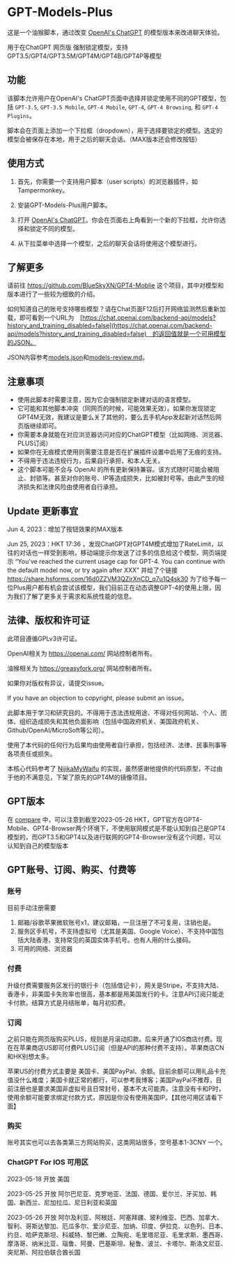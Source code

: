 # GPT-Models-Plus
这是一个油猴脚本，通过改变 [OpenAI's ChatGPT](https://chat.openai.com/) 的模型版本来改进聊天体验。

用于在ChatGPT 网页版 强制锁定模型，支持GPT3.5/GPT4/GPT3.5M/GPT4M/GPT4B/GPT4P等模型

## 功能

该脚本允许用户在OpenAI's ChatGPT页面中选择并锁定使用不同的GPT模型，包括 `GPT-3.5`, `GPT-3.5 Mobile`, `GPT-4 Mobile`, `GPT-4`, `GPT-4 Browsing`, 和 `GPT-4 Plugins`。

脚本会在页面上添加一个下拉框（dropdown），用于选择要锁定的模型。选定的模型会被保存在本地，用于之后的聊天会话。（MAX版本还会修改按钮）

## 使用方式

1. 首先，你需要一个支持用户脚本（user scripts）的浏览器插件，如 Tampermonkey。

2. 安装GPT-Models-Plus用户脚本。

3. 打开 [OpenAI's ChatGPT](https://chat.openai.com/)。你会在页面右上角看到一个新的下拉框，允许你选择和锁定不同的模型。

4. 从下拉菜单中选择一个模型，之后的聊天会话将使用这个模型进行。

## 了解更多

请前往 https://github.com/BlueSkyXN/GPT4-Moblie 这个项目，其中对模型和版本进行了一些较为细致的介绍。

如何知道自己的账号支持哪些模型？请在Chat页面F12后打开网络监测然后重新加载，即可看到一个URL为　[https://chat.openai.com/backend-api/models?history_and_training_disabled=false](https://chat.openai.com/backend-api/models?history_and_training_disabled=false)　的返回值就是一个可用模型的JSON。

JSON内容参考[models.json](models.json)和[models-review.md](models-review.md)。

## 注意事项

- 使用此脚本时需要注意，因为它会强制锁定新建对话的语言模型。
- 它可能和其他脚本冲突（同网页的时候，可能效果无效）。如果你发现锁定GPT4M无效，我建议是要么关了其他的，要么去手机App发起新对话然后网页版继续即可。
- 你需要本身就能在对应浏览器访问对应的ChatGPT模型（比如网络、浏览器、PLUS订阅）
- 如果你在无痕模式使用则需要注意是否在扩展插件设置中启用了无痕的支持。
- 不得用于违法违规行为，后果自行承担，和本人无关。
- 这个脚本可能不会与 OpenAI 的所有更新保持兼容。该方式随时可能会被阻止、封锁等。甚至对你的账号、IP等造成损失，比如被封号等。由此产生的经济损失和法律风险由使用者自行承担。

## Update 更新事宜
Jun 4, 2023：增加了按钮效果的MAX版本

Jun 25, 2023：HKT 17:36 ，发现ChatGPT对GPT4M模式增加了RateLimit，以往的对话也一样受到影响，移动端提示你发送了过多的信息给这个模型、网页端提示 “You've reached the current usage cap for GPT-4. You can continue with the default model now, or try again after XXX” 并给了个链接 https://share.hsforms.com/16d0ZZVM3QZirXnCD_q7u1Q4sk30 为了给予每一位Plus用户都有机会尝试该模型，我们目前正在动态调整GPT-4的使用上限，因为我们了解了更多关于需求和系统性能的信息。

## 法律、版权和许可证

此项目遵循GPLv3许可证。

OpenAI相关为 https://openai.com/ 网站控制者所有。

油猴相关为 https://greasyfork.org/ 网站控制者所有。

如果你对版权有异议，请提交issue。

If you have an objection to copyright, please submit an issue。

此脚本用于学习和研究目的。不得用于违法违规用途、不得对任何网站、个人、团体、组织造成损失和其他负面影响（包括中国政府机关、美国政府机关、Github/OpenAI/MicroSoft等公司）。

使用了本代码的任何行为后果均由使用者自行承担，包括经济、法律、民事刑事等各项责任或损失。

本核心代码参考了 [NijikaMyWaifu](https://www.reddit.com/r/saraba2nd/comments/13t2329) 的实现，虽然感谢他提供的代码原型，不过由于他的不满意见，下架了原先的GPT4M的镜像项目。

## GPT版本

在 [compare](compare.md)  中，可以注意到截至2023-05-26 HKT，GPT官方在GPT4-Mobile、GPT4-Browser两个环境下，不使用联网模式是不能认知到自己是GPT4模型的，而GPT3.5和GPT4以及进行联网的GPT4-Browser没有这个问题，可以认知到自己的模型版本

## GPT账号、订阅、购买、付费等

### 账号

目前手动注册需要
1. 邮箱/谷歌苹果微软账号x1，建议邮箱，一旦注册了不可复用，注销也是。
2. 服务区手机号，不支持虚拟号（尤其是美国、Google Voice）、不支持中国包括大陆香港，支持常见的英国实体手机号。也有人用的什么接码。
3. 可用的网络、浏览器

### 付费

升级付费需要服务区发行的银行卡（包括借记卡），网关是Stripe，不支持大陆、香港卡，非美国卡失败率也很高，基本都是用美国发行的卡。注意API订阅只能走卡付款。结算方式是月结账单，每月初扣费。

### 订阅

之前只能在网页版购买PLUS，规则是月滚动扣款。后来开通了IOS商店付费。现在在苹果商店US即可付费PLUS订阅（但是API的那种付费不支持）。苹果商店CN和HK别想太多。

苹果US的付费方式主要是 美国卡、美国PayPal、余额。目前余额可以用礼品卡充值没什么难度；美国卡就正常的都行，可以参考我博客；美国PayPal不推荐，目前注册也是要求美国非虚拟号且日常封号，基本不太可能弄。注意没有卡和P时，使用余额可能要求绑定付款方式，原因是你没有使用美国IP。【其他可用区请看下面】

### 购买

账号其实也可以去各类第三方网站购买，这类网站很多，空号基本1-3CNY 一个。

### ChatGPT For IOS 可用区
2023-05-18 开放 美国

2023-05-25 开放 阿尔巴尼亚、克罗地亚、法国、德国、爱尔兰、牙买加、韩国、新西兰、尼加拉瓜、尼日利亚和英国

2023-05-26 开放 阿尔及利亚、阿根廷、阿塞拜疆、玻利维亚、巴西、加拿大、智利、哥斯达黎加、厄瓜多尔、爱沙尼亚、加纳、印度、伊拉克、以色列、日本、约旦、哈萨克斯坦、科威特、黎巴嫩、立陶宛、毛里塔尼亚、毛里求斯、墨西哥、摩洛哥、纳米比亚、瑙鲁、阿曼、巴基斯坦、秘鲁、波兰、卡塔尔、斯洛文尼亚、突尼斯、阿拉伯联合酋长国 




